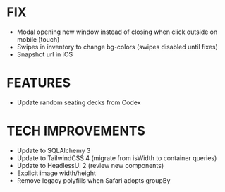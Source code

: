 # FIX
- Modal opening new window instead of closing when click outside on mobile (touch)
- Swipes in inventory to change bg-colors (swipes disabled until fixes)
- Snapshot url in iOS

# FEATURES
- Update random seating decks from Codex

# TECH IMPROVEMENTS
- Update to SQLAlchemy 3
- Update to TailwindCSS 4 (migrate from isWidth to container queries)
- Update to HeadlessUI 2 (review new components)
- Explicit image width/height
- Remove legacy polyfills when Safari adopts groupBy
